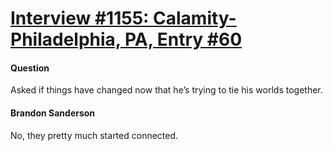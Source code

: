 # [Interview #1155: Calamity-Philadelphia, PA, Entry #60](https://www.theoryland.com/intvmain.php?i=1155#60)

#### Question

Asked if things have changed now that he’s trying to tie his worlds together.

#### Brandon Sanderson

No, they pretty much started connected.

